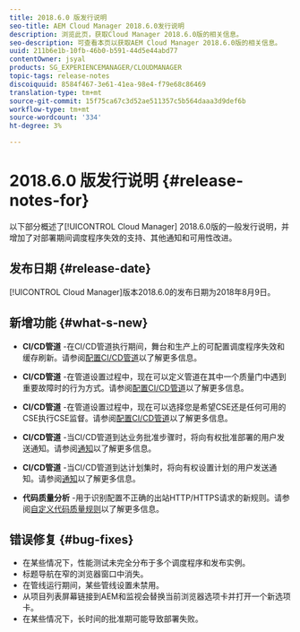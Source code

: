 ```yaml
---
title: 2018.6.0 版发行说明
seo-title: AEM Cloud Manager 2018.6.0发行说明
description: 浏览此页，获取Cloud Manager 2018.6.0版的相关信息。
seo-description: 可查看本页以获取AEM Cloud Manager 2018.6.0版的相关信息。
uuid: 211b6e1b-10fb-46b0-b591-44d5e44abd77
contentOwner: jsyal
products: SG_EXPERIENCEMANAGER/CLOUDMANAGER
topic-tags: release-notes
discoiquuid: 8584f467-3e61-41ea-98e4-f79e68c86469
translation-type: tm+mt
source-git-commit: 15f75ca67c3d52ae511357c5b564daaa3d9def6b
workflow-type: tm+mt
source-wordcount: '334'
ht-degree: 3%

---
```



# 2018.6.0 版发行说明 {#release-notes-for}

以下部分概述了[!UICONTROL Cloud Manager] 2018.6.0版的一般发行说明，并增加了对部署期间调度程序失效的支持、其他通知和可用性改进。

## 发布日期 {#release-date}

[!UICONTROL Cloud Manager]版本2018.6.0的发布日期为2018年8月9日。

## 新增功能 {#what-s-new}

* **CI/CD管道** -在CI/CD管道执行期间，舞台和生产上的可配置调度程序失效和缓存刷新。请参阅[配置CI/CD管道](configuring-pipeline.md)以了解更多信息。

* **CI/CD管道** -在管道设置过程中，现在可以定义管道在其中一个质量门中遇到重要故障时的行为方式。请参阅[配置CI/CD管道](configuring-pipeline.md)以了解更多信息。

* **CI/CD管道** -在管道设置过程中，现在可以选择您是希望CSE还是任何可用的CSE执行CSE监督。请参阅[配置CI/CD管道](configuring-pipeline.md)以了解更多信息。

* **CI/CD管道** -当CI/CD管道到达业务批准步骤时，将向有权批准部署的用户发送通知。请参阅[通知](notifications.md)以了解更多信息。

* **CI/CD管道** -当CI/CD管道到达计划集时，将向有权设置计划的用户发送通知。请参阅[通知](notifications.md)以了解更多信息。

* **代码质量分析** -用于识别配置不正确的出站HTTP/HTTPS请求的新规则。请参阅[自定义代码质量规则](custom-code-quality-rules.md)以了解更多信息。

## 错误修复 {#bug-fixes}

* 在某些情况下，性能测试未完全分布于多个调度程序和发布实例。
* 标题导航在窄的浏览器窗口中消失。
* 在管线运行期间，某些管线设置未禁用。
* 从项目列表屏幕链接到AEM和监视会替换当前浏览器选项卡并打开一个新选项卡。
* 在某些情况下，长时间的批准期可能导致部署失败。
